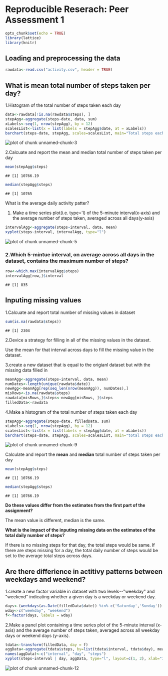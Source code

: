 
Reproducible Reserach: Peer Assessment 1
==============================================

```r
opts_chunk$set(echo = TRUE)
library(lattice)
library(knitr)
```
## Loading and preprocessing the data

```r
rawdata<-read.csv("activity.csv", header = TRUE)
```
## What is mean total number of steps taken per day?

1.Histogram of the total number of steps taken each day


```r
data<-rawdata[!is.na(rawdata$steps), ]  
stepAgg<-aggregate(steps~date, data, sum)
xLabels<-seq(1, nrow(stepAgg), by = 12)
scalesList<-list(x = list(labels = stepAgg$date, at = xLabels))
barchart(steps~date, stepAgg, scales=scalesList, main="Total steps each day", xlab = "date")
```

![plot of chunk unnamed-chunk-3](figure/unnamed-chunk-3-1.png) 

2.Calcuate and report the mean and median total number of steps taken per day

```r
mean(stepAgg$steps)
```

```
## [1] 10766.19
```

```r
median(stepAgg$steps)
```

```
## [1] 10765
```

What is the average daily activity patter?
1. Make a time series plot(i.e. type='l) of the 5-minute interval(x-axis) and the average number of steps taken, averaged across all days(y-axis)

```r
intervalAgg<-aggregate(steps~interval, data, mean)
xyplot(steps~interval, intervalAgg, type="l")
```

![plot of chunk unnamed-chunk-5](figure/unnamed-chunk-5-1.png) 

### 2.Which 5-mintue interval, on average across all days in the dataset, contains the maximum number of steps?

```r
row<-which.max(intervalAgg$steps)
intervalAgg[row,]$interval
```

```
## [1] 835
```

## Inputing missing values
1.Calcuate and report total number of missing values in dataset

```r
sum(is.na(rawdata$steps))
```

```
## [1] 2304
```

2.Device a strategy for filling in all of the missing values in the dataset.

Use the mean for that interval across days to fill the missing value in the dataset.

3.create a new dataset that is equal to the origianl dataset but with the missing data filled in


```r
meanAgg<-aggregate(steps~interval, data, mean)
numDates<-length(unique(rawdata$date))
newAgg<-meanAgg[rep(seq_len(nrow(meanAgg)), numDates),]
misRows<-is.na(rawdata$steps)
rawdata[misRows,]$steps<-newAgg[misRows, ]$steps
filledData<-rawdata
```

4.Make a histogram of the total number of steps taken each day

```r
stepAgg<-aggregate(steps~date, filledData, sum)
xLabels<-seq(1, nrow(stepAgg), by = 12)
scalesList<-list(x = list(labels = stepAgg$date, at = xLabels))
barchart(steps~date, stepAgg, scales=scalesList, main="total steps each day", xlab="date")
```

![plot of chunk unnamed-chunk-9](figure/unnamed-chunk-9-1.png) 

Calculate and report the **mean** and **median** total number of steps taken per day

```r
mean(stepAgg$steps)
```

```
## [1] 10766.19
```

```r
median(stepAgg$steps)
```

```
## [1] 10766.19
```

**Do these values differ from the estimates from the first part of the assignment?**

The mean value is different, median is the same.

**What is the impact of the inputing missing data on the estimates of the total daily number of steps?**

If there is no missing steps for that day, the total steps would be same. If there are steps missing for a day, the total daily number of steps would be set to the average total steps
across days.


## Are there differience in actitivy patterns between weekdays and weekend?

1.create a new factor variable in dataset with two levels--"weekday" and "weekend" indicating whether a given day is a weekday or weekend day.

```r
days<-(weekdays(as.Date(filledData$date)) %in% c('Saturday','Sunday'))
wday<-c("weekday", "weekend")
f<-factor(days, labels = wday)
```

2.Make a panel plot containing a time series plot of the 5-minute interval (x-axis) and the average number of steps taken, averaged across all weekday days or weekend days (y-axis).

```r
tdata<-transform(filledData, day = f)
aggData<-aggregate(tdata$steps, by=list(tdata$interval, tdata$day), mean)
names(aggData)<-c("interval", "day", "steps")
xyplot(steps~interval | day, aggData, type="l", layout=c(1, 2), xlab="Interval", ylab="Number of steps")
```

![plot of chunk unnamed-chunk-12](figure/unnamed-chunk-12-1.png) 
